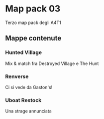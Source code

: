 # Map pack 03

Terzo map pack degli A4T1

## Mappe contenute

### Hunted Village

Mix & match fra Destroyed Village e The Hunt

### Renverse

Ci si vede da Gaston's!

### Uboat Restock

Una strage annunciata
